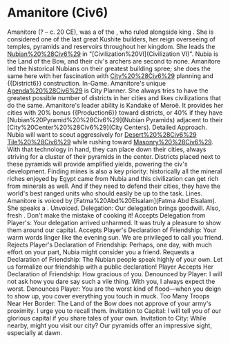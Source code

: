# Amanitore (Civ6)

Amanitore (? – c. 20 CE), was a of the , who ruled alongside king . She is considered one of the last great Kushite builders, her reign overseeing of temples, pyramids and reservoirs throughout her kingdom. She leads the [Nubian%20%28Civ6%29](Nubians) in "[Civilization%20VI](Civilization VI)".
Nubia is the Land of the Bow, and their civ's archers are second to none. Amanitore led the historical Nubians on their greatest building spree; she does the same here with her fascination with [City%20%28Civ6%29](city) planning and {{District6}} construction.
In-Game.
Amanitore's unique [Agenda%20%28Civ6%29](agenda) is City Planner. She always tries to have the greatest possible number of districts in her cities and likes civilizations that do the same.
Amanitore's leader ability is Kandake of Meroë. It provides her cities with 20% bonus {{Production6}} toward districts, or 40% if they have [Nubian%20Pyramid%20%28Civ6%29](Nubian Pyramids) adjacent to their [City%20Center%20%28Civ6%29](City Centers).
Detailed Approach.
Nubia will want to scout aggressively for [Desert%20%28Civ6%29](desert) [Tile%20%28Civ6%29](tiles) while rushing toward [Masonry%20%28Civ6%29](Masonry). With that technology in hand, they can place down their cities, always striving for a cluster of their pyramids in the center. Districts placed next to these pyramids will provide amplified yields, powering the civ's development. Finding mines is also a key priority: historically all the mineral riches enjoyed by Egypt came from Nubia and this civilization can get rich from minerals as well. And if they need to defend their cities, they have the world's best ranged units who should easily be up to the task.
Lines.
Amanitore is voiced by [Fatma%20Abd%20Elsalam](Fatma Abd Elsalam). She speaks a .
Unvoiced.
Delegation: Our delegation brings goodwill. Also, fresh . Don't make the mistake of cooking it!
Accepts Delegation from Player's: Your delegation arrived unharmed. It was truly a pleasure to show them around our capital.
Accepts Player's Declaration of Friendship: Your warm words linger like the evening sun. We are privileged to call you friend.
Rejects Player's Declaration of Friendship: Perhaps, one day, with much effort on your part, Nubia might consider you a friend.
Requests a Declaration of Friendship: The Nubian people speak highly of your own. Let us formalize our friendship with a public declaration!
Player Accepts Her Declaration of Friendship: How gracious of you.
Denounced by Player: I will not ask how you dare say such a vile thing. With you, I always expect the worst.
Denounces Player: You are the worst kind of flood—when you deign to show up, you cover everything you touch in muck.
Too Many Troops Near Her Border: The Land of the Bow does not approve of your army's proximity. I urge you to recall them.
Invitation to Capital: I will tell you of our glorious capital if you share tales of your own.
Invitation to City: While nearby, might you visit our city? Our pyramids offer an impressive sight, especially at dawn.